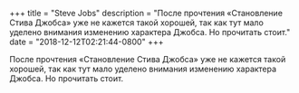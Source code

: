
+++
title = "Steve Jobs"
description = "После прочтения «Становление Стива Джобса» уже не кажется такой хорошей, так как тут мало уделено внимания изменению характера Джобса. Но прочитать стоит."
date = "2018-12-12T02:21:44-0800"
+++

После прочтения «Становление Стива Джобса» уже не кажется такой хорошей, так как тут мало уделено внимания изменению характера Джобса. Но прочитать стоит.
